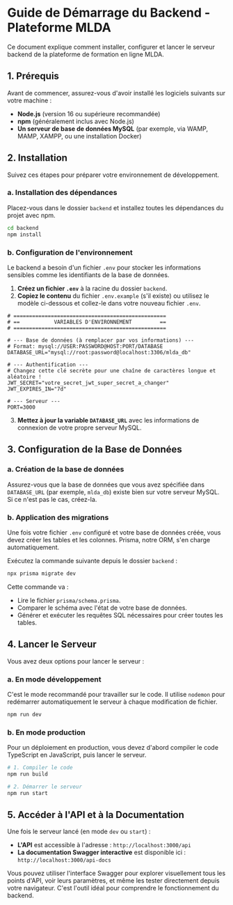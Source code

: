 # Guide de Démarrage du Backend - Plateforme MLDA

Ce document explique comment installer, configurer et lancer le serveur backend de la plateforme de formation en ligne MLDA.

## 1. Prérequis

Avant de commencer, assurez-vous d'avoir installé les logiciels suivants sur votre machine :

-   **Node.js** (version 16 ou supérieure recommandée)
-   **npm** (généralement inclus avec Node.js)
-   **Un serveur de base de données MySQL** (par exemple, via WAMP, MAMP, XAMPP, ou une installation Docker)

## 2. Installation

Suivez ces étapes pour préparer votre environnement de développement.

### a. Installation des dépendances

Placez-vous dans le dossier `backend` et installez toutes les dépendances du projet avec npm.

```bash
cd backend
npm install
```

### b. Configuration de l'environnement

Le backend a besoin d'un fichier `.env` pour stocker les informations sensibles comme les identifiants de la base de données.

1.  **Créez un fichier `.env`** à la racine du dossier `backend`.
2.  **Copiez le contenu** du fichier `.env.example` (s'il existe) ou utilisez le modèle ci-dessous et collez-le dans votre nouveau fichier `.env`.

```dotenv
# =================================================
# ==           VARIABLES D'ENVIRONNEMENT         ==
# =================================================

# --- Base de données (à remplacer par vos informations) ---
# Format: mysql://USER:PASSWORD@HOST:PORT/DATABASE
DATABASE_URL="mysql://root:password@localhost:3306/mlda_db"

# --- Authentification ---
# Changez cette clé secrète pour une chaîne de caractères longue et aléatoire !
JWT_SECRET="votre_secret_jwt_super_secret_a_changer"
JWT_EXPIRES_IN="7d"

# --- Serveur ---
PORT=3000
```

3.  **Mettez à jour la variable `DATABASE_URL`** avec les informations de connexion de votre propre serveur MySQL.

## 3. Configuration de la Base de Données

### a. Création de la base de données

Assurez-vous que la base de données que vous avez spécifiée dans `DATABASE_URL` (par exemple, `mlda_db`) existe bien sur votre serveur MySQL. Si ce n'est pas le cas, créez-la.

### b. Application des migrations

Une fois votre fichier `.env` configuré et votre base de données créée, vous devez créer les tables et les colonnes. Prisma, notre ORM, s'en charge automatiquement.

Exécutez la commande suivante depuis le dossier `backend` :

```bash
npx prisma migrate dev
```

Cette commande va :
-   Lire le fichier `prisma/schema.prisma`.
-   Comparer le schéma avec l'état de votre base de données.
-   Générer et exécuter les requêtes SQL nécessaires pour créer toutes les tables.

## 4. Lancer le Serveur

Vous avez deux options pour lancer le serveur :

### a. En mode développement

C'est le mode recommandé pour travailler sur le code. Il utilise `nodemon` pour redémarrer automatiquement le serveur à chaque modification de fichier.

```bash
npm run dev
```

### b. En mode production

Pour un déploiement en production, vous devez d'abord compiler le code TypeScript en JavaScript, puis lancer le serveur.

```bash
# 1. Compiler le code
npm run build

# 2. Démarrer le serveur
npm run start
```

## 5. Accéder à l'API et à la Documentation

Une fois le serveur lancé (en mode `dev` ou `start`) :

-   **L'API** est accessible à l'adresse : `http://localhost:3000/api`
-   **La documentation Swagger interactive** est disponible ici : `http://localhost:3000/api-docs`

Vous pouvez utiliser l'interface Swagger pour explorer visuellement tous les points d'API, voir leurs paramètres, et même les tester directement depuis votre navigateur. C'est l'outil idéal pour comprendre le fonctionnement du backend.